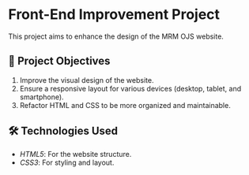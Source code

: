 # Front-End Improvement Project  
This project aims to enhance the design of the MRM OJS website.  

## 📌 Project Objectives  
1. Improve the visual design of the website.  
2. Ensure a responsive layout for various devices (desktop, tablet, and smartphone).  
3. Refactor HTML and CSS to be more organized and maintainable.  

## 🛠 Technologies Used  
- *HTML5*: For the website structure.  
- *CSS3*: For styling and layout.  
